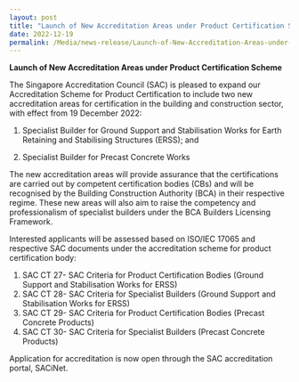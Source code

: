 ```yaml
---
layout: post
title: "Launch of New Accreditation Areas under Product Certification Scheme"
date: 2022-12-19
permalink: /Media/news-release/Launch-of-New-Accreditation-Areas-under-Product-Certification-Scheme
---
```


**Launch of New Accreditation Areas under Product Certification Scheme**

The Singapore Accreditation Council (SAC) is pleased to expand our Accreditation Scheme for Product Certification to include two new accreditation areas for certification in the building and construction sector, with effect from 19 December 2022: 

1. Specialist Builder for Ground Support and Stabilisation Works for Earth Retaining and Stabilising Structures (ERSS); and 

2. Specialist Builder for Precast Concrete Works

The new accreditation areas will provide assurance that the certifications are carried out by competent certification bodies (CBs) and will be recognised by the Building Construction Authority (BCA) in their respective regime. These new areas will also aim to raise the competency and professionalism of specialist builders under the BCA Builders Licensing Framework.  

Interested applicants will be assessed based on ISO/IEC 17065 and respective SAC documents under the accreditation scheme for product certification body:
1.	SAC CT 27- SAC Criteria for Product Certification Bodies (Ground Support and Stabilisation Works for ERSS)
2.	SAC CT 28- SAC Criteria for Specialist Builders (Ground Support and Stabilisation Works for ERSS)
3.	SAC CT 29- SAC Criteria for Product Certification Bodies (Precast Concrete Products)
4.	SAC CT 30- SAC Criteria for Specialist Builders (Precast Concrete Products)

Application for accreditation is now open through the SAC accreditation portal, SACiNet.



